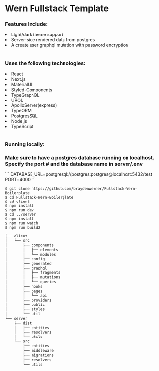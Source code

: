 <h1>Wern Fullstack Template</h1>
<h3>Features Include:</h3>
<li>Light/dark theme support</li>
<li>Server-side rendered data from postgres</li>
<li>A create user graphql mutation with password encryption</li>
<br>

<h3>Uses the following technologies:</h3>
<li>React</li>
<li>Next.js</li>
<li>MaterialUI</li>
<li>Styled-Components</li>
<li>TypeGraphQL</li>
<li>URQL</li>
<li>ApolloServer(express)</li>
<li>TypeORM</li>
<li>PostgresSQL</li>
<li>Node.js</li>
<li>TypeScript</li>
<br>

<h3>Running locally:</h3>
<h3><b>Make sure to have a postgres database running on localhost. Specify the port # and the database name in server/.env</b></h3>
```
DATABASE_URL=postgresql://postgres:postgres@localhost:5432/test
PORT=4000
```
<br>

```
$ git clone https://github.com/braydenwerner/Fullstack-Wern-Boilerplate
$ cd Fullstack-Wern-Boilerplate
$ cd client
$ npm install
$ npm run dev
$ cd ../server
$ npm install
$ npm run watch
$ npm run build2
```

```bash
├── client
│   └── src
│       ├── components
│       │   ├── elements
│       │   └── modules
│       ├── config
│       ├── generated
│       ├── graphql
│       │   ├── fragments
│       │   ├── mutations
│       │   └── queries
│       ├── hooks
│       ├── pages
│       │   └── api
│       ├── providers
│       ├── public
│       ├── styles
│       └── util
└── server
    ├── dist
    │   ├── entities
    │   ├── resolvers
    │   └── utils
    └── src
        ├── entities
        ├── middleware
        ├── migrations
        ├── resolvers
        └── utils
```
